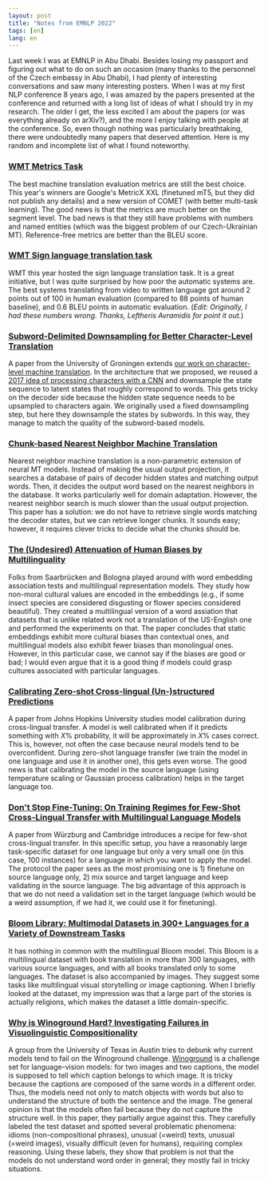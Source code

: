 ```yaml
---
layout: post
title: "Notes from EMNLP 2022"
tags: [en]
lang: en
---
```


Last week I was at EMNLP in Abu Dhabi. Besides losing my passport and figuring
out what to do on such an occasion (many thanks to the personnel of the Czech
embassy in Abu Dhabi), I had plenty of interesting conversations and saw many
interesting posters. When I was at my first NLP conference 8 years ago, I was
amazed by the papers presented at the conference and returned with a long list
of ideas of what I should try in my research. The older I get, the less excited
I am about the papers (or was everything already on arXiv?), and the more I
enjoy talking with people at the conference. So, even though nothing was
particularly breathtaking, there were undoubtedly many papers that deserved
attention. Here is my random and incomplete list of what I found noteworthy.

### [WMT Metrics Task](https://www.statmt.org/wmt22/pdf/2022.wmt-1.2.pdf)

The best machine translation evaluation metrics are still the best choice. This
year's winners are Google's MetricX XXL (finetuned mT5, but they did not
publish any details) and a new version of COMET (with better multi-task
learning). The good news is that the metrics are much better on the segment
level. The bad news is that they still have problems with numbers and named
entities (which was the biggest problem of our Czech-Ukrainian MT).
Reference-free metrics are better than the BLEU score.

### [WMT Sign language translation task](https://www.statmt.org/wmt22/pdf/2022.wmt-1.71.pdf)

WMT this year hosted the sign language translation task. It is a great
initiative, but I was quite surprised by how poor the automatic systems are.
The best systems translating from video to written language got around 2 points
out of 100 in human evaluation (compared to 88 points of human baseline), and
0.6 BLEU points in automatic evaluation. (_Edit: Originally, I had these
numbers wrong. Thanks, Leftheris Avramidis for point it out._)

### [Subword-Delimited Downsampling for Better Character-Level Translation](https://arxiv.org/abs/2212.01304)

A paper from the University of Groningen extends [our work on character-level
machine translation](https://aclanthology.org/2022.findings-acl.194). In the
architecture that we proposed, we reused a [2017 idea of processing characters
with a CNN](https://aclanthology.org/Q17-1026) and downsample the state
sequence to latent states that roughly correspond to words. This gets tricky on
the decoder side because the hidden state sequence needs to be upsampled to
characters again. We originally used a fixed downsampling step, but here they
downsample the states by subwords. In this way, they manage to match the
quality of the subword-based models.

### [Chunk-based Nearest Neighbor Machine Translation](https://arxiv.org/abs/2205.12230)

Nearest neighbor machine translation is a non-parametric extension of neural MT
models. Instead of making the usual output projection, it searches a database
of pairs of decoder hidden states and matching output words. Then, it decides
the output word based on the nearest neighbors in the database. It works
particularly well for domain adaptation. However, the nearest neighbor search
is much slower than the usual output projection. This paper has a solution: we
do not have to retrieve single words matching the decoder states, but we can
retrieve longer chunks. It sounds easy; however, it requires clever tricks
to decide what the chunks should be.

### [The (Undesired) Attenuation of Human Biases by Multilinguality](https://preview.aclanthology.org/emnlp-22-ingestion/2022.emnlp-main.133)

Folks from Saarbrücken and Bologna played around with word embedding
association tests and multilingual representation models. They study how
non-moral cultural values are encoded in the embeddings (e.g., if some insect
species are considered disgusting or flower species considered beautiful). They
created a multilingual version of a word assiation that datasets that is unlike
related work not a translation of the US-English one and performed the
experiments on that. The paper concludes that static embeddings exhibit more
cultural biases than contextual ones, and multilingual models also exhibit
fewer biases than monolingual ones. However, in this particular case, we cannot
say if the biases are good or bad; I would even argue that it is a good thing
if models could grasp cultures associated with particular languages.

### [Calibrating Zero-shot Cross-lingual (Un-)structured Predictions](https://preview.aclanthology.org/emnlp-22-ingestion/2022.emnlp-main.170)

A paper from Johns Hopkins University studies model calibration during
cross-lingual transfer. A model is well calibrated when if it predicts
something with _X_% probability, it will be approximately in _X_% cases
correct.  This is, however, not often the case because neural models tend to be
overconfident. During zero-shot language transfer (we train the model in one
language and use it in another one), this gets even worse. The good news is
that calibrating the model in the source language (using temperature scaling or
Gaussian process calibration) helps in the target language too.

### [Don't Stop Fine-Tuning: On Training Regimes for Few-Shot Cross-Lingual Transfer with Multilingual Language Models](https://preview.aclanthology.org/emnlp-22-ingestion/2022.emnlp-main.736)

A paper from Würzburg and Cambridge introduces a recipe for few-shot
cross-lingual transfer. In this specific setup, you have a reasonably large
task-specific dataset for one language but only a very small one (in this case,
100 instances) for a language in which you want to apply the model. The
protocol the paper sees as the most promising one is 1) finetune on source
language only, 2) mix source and target language and keep validating in the
source language. The big advantage of this approach is that we do not need a
validation set in the target language (which would be a weird assumption, if we
had it, we could use it for finetuning).

### [Bloom Library: Multimodal Datasets in 300+ Languages for a Variety of Downstream Tasks](https://arxiv.org/abs/2210.14712)

It has nothing in common with the multilingual Bloom model. This Bloom is a
multilingual dataset with book translation in more than 300 languages, with
various source languages, and with all books translated only to some languages.
The dataset is also accompanied by images. They suggest some tasks like
multilingual visual storytelling or image captioning. When I briefly looked at
the dataset, my impression was that a large part of the stories is actually
religions, which makes the dataset a little domain-specific.

### [Why is Winoground Hard? Investigating Failures in Visuolinguistic Compositionality](https://arxiv.org/abs/2211.00768)

A group from the University of Texas in Austin tries to debunk why current
models tend to fail on the Winoground challenge.
[Winoground](https://arxiv.org/abs/2204.03162) is a challenge set for
language-vision models: for two images and two captions, the model is supposed
to tell which caption belongs to which image. It is tricky because the captions
are composed of the same words in a different order. Thus, the models need not
only to match objects with words but also to understand the structure of both
the sentence and the image. The general opinion is that the models often fail
because they do not capture the structure well. In this paper, they partially
argue against this. They carefully labeled the test dataset and spotted several
problematic phenomena: idioms (non-compositional phrases), unusual (=weird)
texts, unusual (=weird images), visually difficult (even for humans), requiring
complex reasoning.  Using these labels, they show that problem is not that the
models do not understand word order in general; they mostly fail in tricky
situations.
